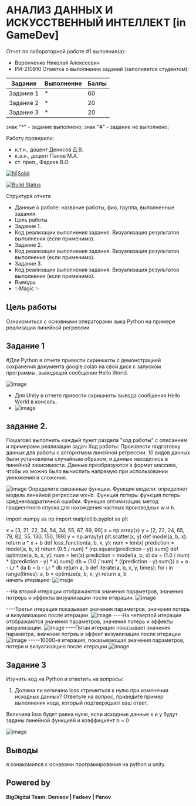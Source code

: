 # АНАЛИЗ ДАННЫХ И ИСКУССТВЕННЫЙ ИНТЕЛЛЕКТ [in GameDev]
Отчет по лабораторной работе #1 выполнил(а):
- Воронченко Николай Алексеевич
- РИ-210910
Отметка о выполнении заданий (заполняется студентом):

| Задание | Выполнение | Баллы |
| ------ | ------ | ------ |
| Задание 1 | * | 60 |
| Задание 2 | * | 20 |
| Задание 3 | * | 20 |

знак "*" - задание выполнено; знак "#" - задание не выполнено;

Работу проверили:
- к.т.н., доцент Денисов Д.В.
- к.э.н., доцент Панов М.А.
- ст. преп., Фадеев В.О.

[![N|Solid](https://cldup.com/dTxpPi9lDf.thumb.png)](https://nodesource.com/products/nsolid)

[![Build Status](https://travis-ci.org/joemccann/dillinger.svg?branch=master)](https://travis-ci.org/joemccann/dillinger)

Структура отчета

- Данные о работе: название работы, фио, группа, выполненные задания.
- Цель работы.
- Задание 1.
- Код реализации выполнения задания. Визуализация результатов выполнения (если применимо).
- Задание 2.
- Код реализации выполнения задания. Визуализация результатов выполнения (если применимо).
- Задание 3.
- Код реализации выполнения задания. Визуализация результатов выполнения (если применимо).
- Выводы.
- ✨Magic ✨

## Цель работы
Ознакомиться с основными операторами зыка Python на примере реализации линейной регрессии.

## Задание 1
#Для Python в отчете привести скриншоты с демонстрацией сохранения документа google.colab на свой диск с запуском программы, выводящей сообщение Hello World.


![image](https://user-images.githubusercontent.com/113470407/224609556-c201a94f-9562-401c-ae6f-7abbb9c7cb05.png)



- Для Unity  в отчете привести скришноты вывода сообщения Hello World в консоль. 
- ![image](https://user-images.githubusercontent.com/113470407/224608221-4a89553c-d6c2-4a26-a8dc-29cce34344c9.png)



## задание 2.

Пошагово выполнить каждый пункт раздела "ход работы" с описанием и примерами реализации задач
Ход работы:
Произвести подготовку данных для работы с алгоритмом линейной регрессии. 10 видов данных были установлены случайным образом, и данные находились в линейной зависимости. Данные преобразуются в формат массива, чтобы их можно было вычислить напрямую при использовании умножения и сложения.

![image](https://user-images.githubusercontent.com/113470407/224630277-5d4cd209-d560-49a9-bfa5-61604e630570.png)
Определите связанные функции. Функция модели: определяет модель линейной регрессии wx+b. Функция потерь: функция потерь среднеквадратичной ошибки. Функция оптимизации: метод градиентного спуска для нахождения частных производных w и b.

import numpy as np
import matplotlib.pyplot as plt

x = [3, 21, 22, 34, 54, 34, 55, 67, 89, 99]
x = np.array(x)
y = [2, 22, 24, 65, 79, 82, 55, 130, 150, 199]
y = np.array(y)
plt.scatter(x, y)
def model(a, b, x):
    return a * x + b
def loss_function(a, b, x, y):
    num = len(x)
    prediction = model(a, b, x)
    return (0.5 / num) * (np.square(prediction - y)).sum()
def optimize(a, b, x, y):
    num = len(x)
    prediction = model(a, b, x)
    da = (1.0 / num) * ((prediction - y) * x).sum()
    db = (1.0 / num) * ((prediction - y).sum())
    a = a - Lr * da
    b = b - Lr * db
    return a, b
def iterate(a, b, x, y, times):
    for i in range(times):
        a, b = optimize(a, b, x, y)
    return a, b  
начать итерацию:
![image](https://user-images.githubusercontent.com/113470407/224630374-47c55128-d0f7-4a11-9d5b-e0dce8f4feb5.png)

--На второй итерации отображаются значения параметров, значения потрерь и эффекты визуализации после итерации.
![image](https://user-images.githubusercontent.com/113470407/224631831-b5f61e25-2656-4535-aab4-880c648a64c9.png)

----Третья итерация показывает значения параметров, значения потерь и визуализацию после итерации.
![image](https://user-images.githubusercontent.com/113470407/224632161-946182f2-bc69-4737-85a0-25fc88fd547b.png)
----На четвертой итерации отображаются значения параметров, значения потерь и эффекты визуализации.
![image](https://user-images.githubusercontent.com/113470407/224632339-b21a792c-0579-40c7-900d-b7f0826b7aef.png)
----Пятая итерация показывает значения параметра, значение потреь и эффект визуализации после итерации
![image](https://user-images.githubusercontent.com/113470407/224632809-7ed16c2f-32df-4308-abef-53e58a754c6c.png)
-----10000-я итерация, показывающая значения параметров, потери и визуализацию после итерации
![image](https://user-images.githubusercontent.com/113470407/224632965-63f39ba5-4e29-4aa9-aea5-39de47ab5982.png)

## Задание 3
Изучить код на Python и ответить на вопросы:
1. Должна ли величина loss стремиться к нулю при изменении исходных данных? Ответьте на вопрос, приведите пример выполнения кода, который подтверждает ваш ответ.

Величина loss будет равна нулю, если исходные данные x и y будут заданы линейной функцией и коэффициент b = 0

![image](https://user-images.githubusercontent.com/113470407/224634389-fb4c211c-ed74-45ed-bf6d-4f04e33ec6bf.png)









## Выводы
я ознакомился с оснавами програмирования на python и unity.



## Powered by

**BigDigital Team: Denisov | Fadeev | Panov**
